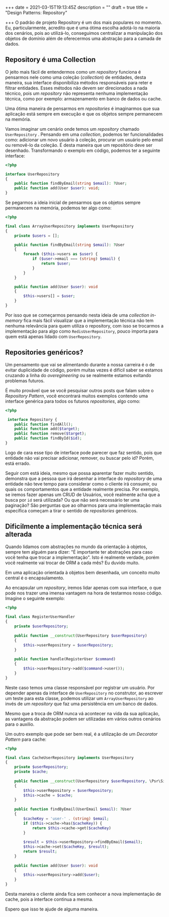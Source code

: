 +++
date = 2021-03-15T19:13:45Z
description = ""
draft = true
title = "Design Patterns: Repository"

+++
O padrão de projeto Repository é um dos mais populares no momento. Eu, particularmente, acredito que é uma ótima escolha adotá-lo na maioria dos cenários, pois ao utilizá-lo, conseguimos centralizar a manipulação dos objetos de domínio além de oferecermos uma abstração para a camada de dados.

## Repository é uma Collection

O jeito mais fácil de entendermos como um _repository_ funciona é pensarmos nele como uma coleção (_collection_) de entidades, desta maneira, sua interface disponibiliza métodos responsáveis para reter e filtrar entidades. Esses métodos não devem ser direcionados a nada técnico, pois um _repository_ não representa nenhuma implementação técnica, como por exemplo: armazenamento em banco de dados ou cache.

Uma ótima maneira de pensarmos em _repositories_ é imaginarmos que sua aplicação está sempre em execução e que os objetos sempre permanecem na memória. 

Vamos imaginar um cenário onde temos um _repository_ chamado `UserRepository` . Pensando em uma _collection_, podemos ter funcionalidades como: adicionar um novo usuário à coleção, procurar um usuário pelo email ou removê-lo da coleção. É desta maneira que um repositório deve ser desenhado. Transformando o exemplo em código, podemos ter a seguinte interface:

```php
<?php

interface UserRepository
{
    public function findByEmail(string $email): ?User;
    public function add(User $user): void;
}
```

Se pegarmos a ideia inicial de pensarmos que os objetos sempre permanecem na memória, podemos ter algo como:

```php
<?php

final class ArrayUserRepository implements UserRepository
{
    private $users = [];

    public function findByEmail(string $email): ?User
    {
        foreach ($this->users as $user) {
            if ($user->email === (string) $email) {
                return $user;
            }
        }
    }

    public function add(User $user): void
    {
        $this->users[] = $user;
    }
}
```

Por isso que se começarmos pensando nesta ideia de uma _collection_ _in-memory_ fica mais fácil visualizar que a implementação técnica não tem nenhuma relevância para quem utiliza o repository, com isso se trocarmos a implementação para algo como `RedisUserRepository`, pouco importa para quem está apenas lidado com `UserRepository`.

## Repositories genéricos?

Um pensamento que vai se alimentando durante a nossa carreira é o de evitar duplicidade de código, porém muitas vezes é difícil saber se estamos cruzando a linha do _overegineering_ ou se realmente estamos evitando problemas futuros.

É muito provável que se você pesquisar outros posts que falam sobre o _Repository Pattern_, você encontrará muitos exemplos contendo uma interface genérica para todos os futuros _repositories_, algo como:

```php
<?php

 interface Repository {
    public function findAll();
    public function add($target);
    public function remove($target);
    public function findById($id);
}
```

Logo de cara esse tipo de interface pode parecer que faz sentido, pois que entidade não vai precisar adicionar, remover, ou buscar pelo id? Porém, está errado.

Seguir com está ideia, mesmo que possa aparentar fazer muito sentido, demonstra que a pessoa que irá desenhar a interface do _repository_ de uma entidade não teve tempo para considerar como o cliente irá consumir, ou quais os comportamentos que a entidade realmente precisa. Por exemplo, se iremos fazer apenas um CRUD de Usuários, você realmente acha que a busca por `id` será utilizada? Ou que não será necessário ter uma paginação? São perguntas que ao olharmos para uma implementação mais específica começam a tirar o sentido de _repositories_ genéricos.

## Dificilmente a implementação técnica será alterada

Quando lidamos com abstrações no mundo da orientação à objetos, sempre tem alguém para dizer: "É importante ter abstrações para caso você tenha que trocar a implementação". Isto é realmente verdade, porém você realmente vai trocar de ORM a cada mês? Eu duvido muito.

Em uma aplicação orientada à objetos bem desenhada, um conceito muito central é o encapsulamento.

Ao encapsular um _repository_, iremos lidar apenas com sua interface, o que pode nos trazer uma imensa vantagem na hora de testarmos nosso código. Imagine o seguinte exemplo:

```php
<?php
    
final class RegisterUserHandler
{
    private $userRepository;
    
    public function __construct(UserRepository $userRepository)
    {
        $this->userRepository = $userRepository;
    }
        
    public function handle(RegisterUser $command)
    {
        $this->userRepository->add($command->user());
    }
}
```

Neste caso temos uma classe responsável por registrar um usuário. Por depender apenas da interface de `UserRepository` no construtor, ao escrever um teste para esta classe, podemos utilizar um `ArrayUserRepository` ao invés de um _repository_ que faz uma persistência em um banco de dados.

Mesmo que a troca de ORM nunca vá acontecer na vida da sua aplicação, as vantagens da abstração podem ser utilizadas em vários outros cenários para o auxilio.

Um outro exemplo que pode ser bem real, é a utilização de um _Decorator Pattern_ para cache:

```php
<?php

final class CacheUserRepository implements UserRepository
{
    private $userRepository;
    private $cache;
    
    public function __construct(UserRepository $userRepository, \Psr\SimpleCache\CacheInterface $cache)
    {
        $this->userRepository = $userRepository;
        $this->cache = $cache;
    }
    
    public function findByEmail(UserEmail $email): ?User
    {
        $cacheKey = 'user-' . (string) $email;
        if ($this->cache->has($cacheKey)) {
            return $this->cache->get($cacheKey)
        }
            
        $result = $this->userRepository->findByEmail($email);
        $this->cache->set($cacheKey, $result);
        return $result;
    }
    
    public function add(User $user): void
    {
        $this->userRepository->add($user);
    }
}
```

Desta maneira o cliente ainda fica sem conhecer a nova implementação de cache, pois a interface continua a mesma.

Espero que isso te ajude de alguma maneira.